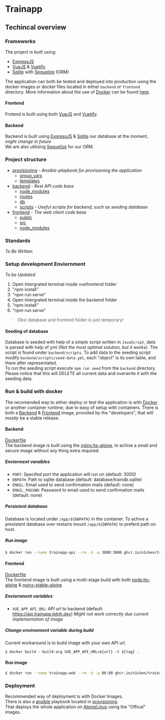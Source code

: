 # Trainapp

## Techincal overview

### Frameworks
The project is built using:
- [ExpressJS](https://expressjs.com)
- [VueJS](https://vuejs.org) & [Vuetify](https://vuetifyjs.com)
- [Sqlite](https://sqlite.org) with [Sequelize](https://sequelize.org) (ORM)

The application can both be tested and deployed into production using the docker images or docker files located in either `backend` or `frontend` directory.
More information about the use of [Docker](https://docker.com) can be found [here](#run-&-build-with-docker).

#### Frontend
Frotend is built using both [VueJS](https://vuejs.org) and [Vuetify](https:://vuetifyjs.com).

#### Backend
Backend is built using [ExpressJS](https://expressjs.com) & [Sqlite](https://sqlite.org) our database at the moment, _might change in future_  
We are also utilising [Sequelize](https://sequelize.org) for our ORM.


### Project structure
 * [provisioning](./provisioning) - _Ansible-playbook for provisioning the application_
   * [group_vars](./provisioning/group_vars)
   * [templates](./provisioning/templates)
 * [backend](./backend) - _Rest API code base_
   * [node_modules](./backend/node_modules)
   * [routes](./backend/routes)
   * [db](./backend/db)
   * [scripts](./backend/scripts) - _Useful scripts for backend, such as seeding database_
 * [frontend](./frontend) - _The web client code base_
     * [public](./frontend/public)
     * [src](./frontend/src)
     * [node_modules](./frontend/node_modules)

### Standards
*To Be Written*

### Setup development Enviornment
*To be Updated*
<ol>
<li> Open intergrated terminal inside vuefrontend folder</li>
<li> "npm install"</li>
<li> "npm run serve"</li>
<li> Open intergrated terminal inside the backend folder</li>
<li> "npm install"</li>
<li> "npm run serve"</li>
</ol>

>Obs! database and frontend folder is just temporary!

#### Seeding of database
Database is seeded with help of a _simple_ script written in `JavaScript`, data is parsed with help of yml _(Not the most optimal solution, but it works)._ The script is found under `backend/scripts`.
To add data to the seeding script modify `backend/scripts/seed-data.yml`, each "object" is its own table, and there after representated.  
To run the seeding script execute `npm run seed` from the `backend` directory.  Please notice that this will *DELETE* all current data and overwrite it with the seeding data.

### Run & build with docker
The recomended way to either deploy or test the application is with [Docker](https://docker.com) or another container runtime,  due to easy of setup with containers.
There is both a [Backend](https://github.com/n1cken/TrainApp/pkgs/container/trainapp%2Fbackend) & [Frontend](https://github.com/n1cken/TrainApp/pkgs/container/trainapp%2Ffrontend) image, provided by the "developers", that will _mostly_ be a stable release.

#### Backend
[Dockerfile](backend/Dockerfile)  
The backend image is built using the [nginx:lts-alpine](https://hub.docker.com/_/nginx), to achive a small and secure image without any thing extra required.  

##### Enviorment varaibles
- `PORT`: Specifed port the application will run on (default: 3000)
- `DBPATH`: Path to sqlite database (default: database/traindb.sqlite)
- `EMAIL`: Email used to send confirmation mails (default: none)
- `EMAIL_PASSWD`: Password to email used to send confirmation mails (default: none)

##### Persistent database
Database is located under `/app/${DBPATH}` in the container. To achive a presistent database over restarts mount `/app/${DBPATH}` to preferd path on host.

##### Run image
```bash
$ docker run --name trainapp-api --rm -d -p 3000:3000 ghcr.io/n1cken/trainapp/backend:latest
```

#### Frontend
[Dockerfile](frontend/Dockerfile)  
The frontend image is built using a mutli-stage build with both [node:lts-alpine](https://hub.docker.com/_/node) & [nginx-stable-alpine](https://hub.docker.com/_/nginx)

##### Enviornment variables
- `VUE_APP_API_URL`: API url to backend (default: https://api.trainapp.letnh.dev) _Might not work correctly due current implementation of image_

##### Change environment variable during build
Current workaround is to build image with your own API url.
```
$ docker build --build-arg VUE_APP_API_URL=${url} -t ${tag} .
```

#### Run image
```bash
$ docker run --name trainapp-web --rm -d -p 80:80 ghcr.io/n1cken/trainapp/frontend:latest
```

### Deployment
Recommended way of deployment is with Docker Images.  
There is also a [ansible](https://ansible.com) playbook located in [provisioning](provisioning).  
That deploys the whole application on [AlpineLinux](https://alpinelinux.org) using the "Offical" images.
